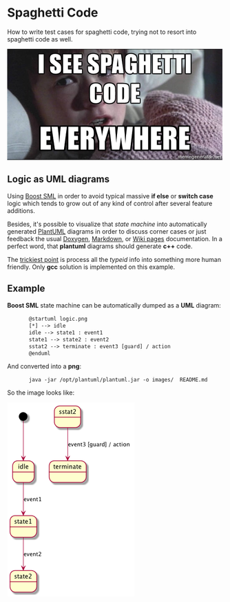 # Spaghetti Code
How to write test cases for spaghetti code, trying not to resort into spaghetti code as well.

![GitHub Logo](/images/logo.jpg)

## Logic as UML diagrams

Using [Boost SML](http://boost-experimental.github.io/sml/index.html) in order to avoid typical massive **if else** or **switch case** logic which tends to grow out of any kind of control after several feature additions. 

Besides, it's possible to visualize that *state machine* into automatically generated [PlantUML](http://plantuml.com) diagrams in order to discuss corner cases or just feedback the usual [Doxygen](http://www.stack.nl/~dimitri/doxygen), [Markdown](https://guides.github.com/features/mastering-markdown), or [Wiki pages](https://www.mediawiki.org/wiki/MediaWiki) documentation. In a perfect word, that **plantuml** diagrams should generate **c++** code.

The [trickiest point](http://www.cplusplus.com/forum/beginner/100627) is process all the *typeid* info into something more human friendly. Only **gcc** solution is implemented on this example.

## Example

**Boost SML** state machine can be automatically dumped as a **UML** diagram:


           @startuml logic.png
           [*] --> idle
           idle --> state1 : event1
           state1 --> state2 : event2
           sstat2 --> terminate : event3 [guard] / action
           @enduml

And converted into a **png**:

           java -jar /opt/plantuml/plantuml.jar -o images/  README.md

So the image looks like:

![Logic diagram](/images/logic.png)

